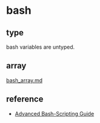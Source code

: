 # bash

## type

bash variables are untyped.

## array

[bash_array.md](bash_array.md)

## reference

* [Advanced Bash-Scripting Guide](http://www.tldp.org/LDP/abs/html)

